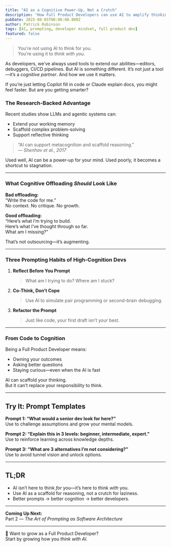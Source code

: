 ```yaml
---
title: "AI as a Cognitive Power-Up, Not a Crutch"
description: "How Full Product Developers can use AI to amplify thinking—not outsource it."
pubDate: 2025-08-05T00:00:00.000Z
author: Patrick Robinson
tags: [AI, prompting, developer mindset, full product dev]
featured: false
---
```


> You’re not using AI to think for you.  
> You’re using it to *think with you*.

As developers, we’ve always used tools to extend our abilities—editors, debuggers, CI/CD pipelines. But AI is something different. It’s not just a tool—it’s a *cognitive partner*. And how we use it matters.

If you’re just letting Copilot fill in code or Claude explain docs, you might feel faster. But are you getting smarter?

### The Research-Backed Advantage

Recent studies show LLMs and agentic systems can:
- Extend your working memory
- Scaffold complex problem-solving
- Support reflective thinking

> “AI can support metacognition and scaffold reasoning.”  
> — *Shenhav et al., 2017*

Used well, AI can be a power-up for your mind. Used poorly, it becomes a shortcut to stagnation.

---

### What Cognitive Offloading *Should* Look Like

**Bad offloading:**  
“Write the code for me.”  
No context. No critique. No growth.

**Good offloading:**  
“Here’s what I’m trying to build.  
Here’s what I’ve thought through so far.  
What am I missing?”

That’s not outsourcing—it’s augmenting.

---

### Three Prompting Habits of High-Cognition Devs

1. **Reflect Before You Prompt**  
   > What am I trying to do? Where am I stuck?

2. **Co-Think, Don’t Cope**  
   > Use AI to simulate pair programming or second-brain debugging.

3. **Refactor the Prompt**  
   > Just like code, your first draft isn’t your best.

---

### From Code to Cognition

Being a Full Product Developer means:
- Owning your outcomes
- Asking better questions
- Staying curious—even when the AI is fast

AI can scaffold your thinking.  
But it can’t replace your responsibility to think.

---

## Try It: Prompt Templates

**Prompt 1: “What would a senior dev look for here?”**  
Use to challenge assumptions and grow your mental models.

**Prompt 2: “Explain this in 3 levels: beginner, intermediate, expert.”**  
Use to reinforce learning across knowledge depths.

**Prompt 3: “What are 3 alternatives I’m not considering?”**  
Use to avoid tunnel vision and unlock options.

---

## TL;DR

- AI isn’t here to think *for* you—it’s here to think *with* you.
- Use AI as a scaffold for reasoning, not a crutch for laziness.
- Better prompts → better cognition → better developers.

---

**Coming Up Next:**  
Part 2 — *The Art of Prompting as Software Architecture*

---

🧠 Want to grow as a Full Product Developer?  
Start by growing how you *think with AI.*

